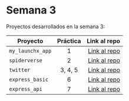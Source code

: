 # Semana 3 

Proyectos desarrollados en la semana 3:

| Proyecto | Práctica | Link al repo |
| ------------- |:-------------:| -----:|
|`my_launchx_app`|1|[Link al repo](https://github.com/Gera097/my_launchx_app)|
|`spiderverse`|2|[Link al repo](https://github.com/Gera097/spiderverse)|
|`twitter`|3, 4, 5|[Link al repo](https://github.com/Gera097/twitter)|
|`express_basic`|6|[Link al repo](https://github.com/LaunchX-InnovaccionVirtual/MissionNodeJS)|
|`express_api`|7|[Link al repo](https://github.com/LaunchX-InnovaccionVirtual/MissionNodeJS)|
